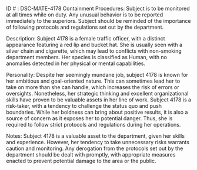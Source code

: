 ID # : DSC-MATE-4178
Containment Procedures:
Subject is to be monitored at all times while on duty. Any unusual behavior is to be reported immediately to the superiors. Subject should be reminded of the importance of following protocols and regulations set out by the department.

Description:
Subject 4178 is a female traffic officer, with a distinct appearance featuring a red lip and bucket hat. She is usually seen with a silver chain and cigarette, which may lead to conflicts with non-smoking department members. Her species is classified as Human, with no anomalies detected in her physical or mental capabilities.

Personality:
Despite her seemingly mundane job, subject 4178 is known for her ambitious and goal-oriented nature. This can sometimes lead her to take on more than she can handle, which increases the risk of errors or oversights. Nonetheless, her strategic thinking and excellent organizational skills have proven to be valuable assets in her line of work. Subject 4178 is a risk-taker, with a tendency to challenge the status quo and push boundaries. While her boldness can bring about positive results, it is also a source of concern as it exposes her to potential danger. Thus, she is required to follow strict protocols and regulations during her operations. 

Notes:
Subject 4178 is a valuable asset to the department, given her skills and experience. However, her tendency to take unnecessary risks warrants caution and monitoring. Any derogation from the protocols set out by the department should be dealt with promptly, with appropriate measures enacted to prevent potential damage to the area or the public.